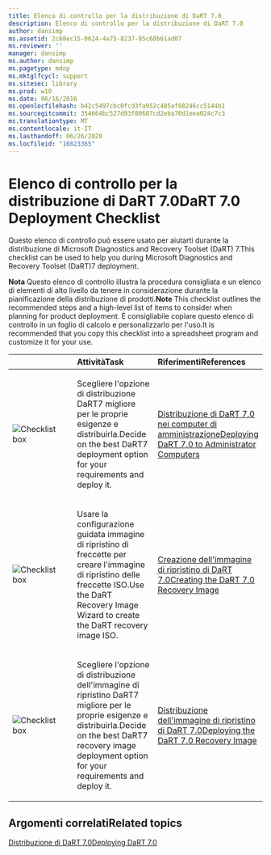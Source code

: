 ```yaml
---
title: Elenco di controllo per la distribuzione di DaRT 7.0
description: Elenco di controllo per la distribuzione di DaRT 7.0
author: dansimp
ms.assetid: 2c68ec15-0624-4a75-8237-05c68b61ad07
ms.reviewer: ''
manager: dansimp
ms.author: dansimp
ms.pagetype: mdop
ms.mktglfcycl: support
ms.sitesec: library
ms.prod: w10
ms.date: 06/16/2016
ms.openlocfilehash: b42c5497cbc0fcd3fa952c485af08246cc5144b1
ms.sourcegitcommit: 354664bc527d93f80687cd2eba70d1eea024c7c3
ms.translationtype: MT
ms.contentlocale: it-IT
ms.lasthandoff: 06/26/2020
ms.locfileid: "10823365"
---
```

# <span data-ttu-id="39d61-103">Elenco di controllo per la distribuzione di DaRT 7.0</span><span class="sxs-lookup"><span data-stu-id="39d61-103">DaRT 7.0 Deployment Checklist</span></span>


<span data-ttu-id="39d61-104">Questo elenco di controllo può essere usato per aiutarti durante la distribuzione di Microsoft Diagnostics and Recovery Toolset (DaRT) 7.</span><span class="sxs-lookup"><span data-stu-id="39d61-104">This checklist can be used to help you during Microsoft Diagnostics and Recovery Toolset (DaRT)7 deployment.</span></span>

<span data-ttu-id="39d61-105">**Nota**  Questo elenco di controllo illustra la procedura consigliata e un elenco di elementi di alto livello da tenere in considerazione durante la pianificazione della distribuzione di prodotti.</span><span class="sxs-lookup"><span data-stu-id="39d61-105">**Note** This checklist outlines the recommended steps and a high-level list of items to consider when planning for product deployment.</span></span> <span data-ttu-id="39d61-106">È consigliabile copiare questo elenco di controllo in un foglio di calcolo e personalizzarlo per l'uso.</span><span class="sxs-lookup"><span data-stu-id="39d61-106">It is recommended that you copy this checklist into a spreadsheet program and customize it for your use.</span></span>

 

<table>
<colgroup>
<col width="33%" />
<col width="33%" />
<col width="33%" />
</colgroup>
<thead>
<tr class="header">
<th align="left"></th>
<th align="left"><span data-ttu-id="39d61-107">Attività</span><span class="sxs-lookup"><span data-stu-id="39d61-107">Task</span></span></th>
<th align="left"><span data-ttu-id="39d61-108">Riferimenti</span><span class="sxs-lookup"><span data-stu-id="39d61-108">References</span></span></th>
</tr>
</thead>
<tbody>
<tr class="odd">
<td align="left"><img src="images/checklistbox.gif" alt="Checklist box" /></td>
<td align="left"><p><span data-ttu-id="39d61-109">Scegliere l'opzione di distribuzione DaRT7 migliore per le proprie esigenze e distribuirla.</span><span class="sxs-lookup"><span data-stu-id="39d61-109">Decide on the best DaRT7 deployment option for your requirements and deploy it.</span></span></p></td>
<td align="left"><p><a href="deploying-dart-70-to-administrator-computers-dart-7.md" data-raw-source="[Deploying DaRT 7.0 to Administrator Computers](deploying-dart-70-to-administrator-computers-dart-7.md)"><span data-ttu-id="39d61-110">Distribuzione di DaRT 7.0 nei computer di amministrazione</span><span class="sxs-lookup"><span data-stu-id="39d61-110">Deploying DaRT 7.0 to Administrator Computers</span></span></a></p></td>
</tr>
<tr class="even">
<td align="left"><img src="images/checklistbox.gif" alt="Checklist box" /></td>
<td align="left"><p><span data-ttu-id="39d61-111">Usare la configurazione guidata immagine di ripristino di freccette per creare l'immagine di ripristino delle freccette ISO.</span><span class="sxs-lookup"><span data-stu-id="39d61-111">Use the DaRT Recovery Image Wizard to create the DaRT recovery image ISO.</span></span></p></td>
<td align="left"><p><a href="creating-the-dart-70-recovery-image-dart-7.md" data-raw-source="[Creating the DaRT 7.0 Recovery Image](creating-the-dart-70-recovery-image-dart-7.md)"><span data-ttu-id="39d61-112">Creazione dell'immagine di ripristino di DaRT 7.0</span><span class="sxs-lookup"><span data-stu-id="39d61-112">Creating the DaRT 7.0 Recovery Image</span></span></a></p></td>
</tr>
<tr class="odd">
<td align="left"><img src="images/checklistbox.gif" alt="Checklist box" /></td>
<td align="left"><p><span data-ttu-id="39d61-113">Scegliere l'opzione di distribuzione dell'immagine di ripristino DaRT7 migliore per le proprie esigenze e distribuirla.</span><span class="sxs-lookup"><span data-stu-id="39d61-113">Decide on the best DaRT7 recovery image deployment option for your requirements and deploy it.</span></span></p></td>
<td align="left"><p><a href="deploying-the-dart-70-recovery-image-dart-7.md" data-raw-source="[Deploying the DaRT 7.0 Recovery Image](deploying-the-dart-70-recovery-image-dart-7.md)"><span data-ttu-id="39d61-114">Distribuzione dell'immagine di ripristino di DaRT 7.0</span><span class="sxs-lookup"><span data-stu-id="39d61-114">Deploying the DaRT 7.0 Recovery Image</span></span></a></p></td>
</tr>
</tbody>
</table>

 

## <span data-ttu-id="39d61-115">Argomenti correlati</span><span class="sxs-lookup"><span data-stu-id="39d61-115">Related topics</span></span>


[<span data-ttu-id="39d61-116">Distribuzione di DaRT 7.0</span><span class="sxs-lookup"><span data-stu-id="39d61-116">Deploying DaRT 7.0</span></span>](deploying-dart-70-new-ia.md)

 

 






